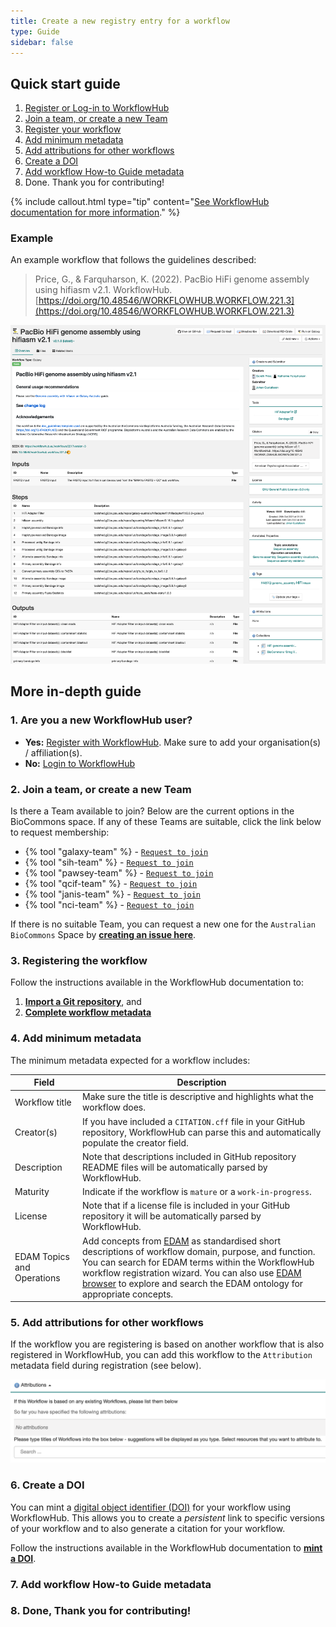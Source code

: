```yaml
---
title: Create a new registry entry for a workflow
type: Guide
sidebar: false
---
```



## Quick start guide

1. [Register or Log-in to WorkflowHub](#1-are-you-a-new-workflowhub-user)
2. [Join a team, or create a new Team](#2-join-a-team-or-create-a-new-team)
3. [Register your workflow](#3-registering-the-workflow)
4. [Add minimum metadata](#4-add-minimum-metadata)
5. [Add attributions for other workflows](#5-add-attributions-for-other-workflows)
6. [Create a DOI](#6-create-a-doi)
7. [Add workflow How-to Guide metadata](#7-add-workflow-how-to-guide-metadata)
8. Done. Thank you for contributing!

{% include callout.html type="tip" content="[See WorkflowHub documentation for more information](https://about.workflowhub.eu/docs/registering_workflows/)." %}


### Example

An example workflow that follows the guidelines described:
> Price, G., & Farquharson, K. (2022). PacBio HiFi genome assembly using hifiasm v2.1. WorkflowHub. [https://doi.org/10.48546/WORKFLOWHUB.WORKFLOW.221.3](https://doi.org/10.48546/WORKFLOWHUB.WORKFLOW.221.3)

![](images/example.png)


## More in-depth guide

### 1. Are you a new WorkflowHub user?

- **Yes:** [Register with WorkflowHub](https://workflowhub.eu/signup). Make sure to add your organisation(s) / affiliation(s).
- **No:** [Login to WorkflowHub](https://workflowhub.eu/login)


### 2. Join a team, or create a new Team

Is there a Team available to join? Below are the current options in the BioCommons space. If any of these Teams are suitable, click the link below to request membership:

- {% tool "galaxy-team" %} - [`Request to join`](https://workflowhub.eu/projects/54/guided_join)
- {% tool "sih-team" %} - [`Request to join`](https://workflowhub.eu/projects/43/guided_join)
- {% tool "pawsey-team" %} - [`Request to join`](https://workflowhub.eu/projects/42/guided_join)
- {% tool "qcif-team" %} - [`Request to join`](https://workflowhub.eu/projects/41/guided_join)
- {% tool "janis-team" %} - [`Request to join`](https://workflowhub.eu/projects/48/guided_join)
- {% tool "nci-team" %} - [`Request to join`](https://workflowhub.eu/projects/289/guided_join)

If there is no suitable Team, you can request a new one for the `Australian BioCommons` Space by [**creating an issue here**](https://github.com/AustralianBioCommons/how-to-workflowhub-space/issues/new).


### 3. Registering the workflow

Follow the instructions available in the WorkflowHub documentation to:

1. [**Import a Git repository**](https://about.workflowhub.eu/docs/registering_workflows/adding-files/#git), and
2. [**Complete workflow metadata**](https://about.workflowhub.eu/docs/registering_workflows/complete-workflow-metadata/)


### 4. Add minimum metadata

The minimum metadata expected for a workflow includes:

| Field                      | Description|
|----------------------------|--------------------------------------------------------------------|
| Workflow title             | Make sure the title is descriptive and highlights what the workflow does.|
| Creator(s)               | If you have included a `CITATION.cff` file in your GitHub repository, WorkflowHub can parse this and automatically populate the creator field. |
| Description              | Note that descriptions included in GitHub repository README files will be automatically parsed by WorkflowHub. |
| Maturity                 | Indicate if the workflow is `mature` or a `work-in-progress`. |
| License                    | Note that if a license file is included in your GitHub repository it will be automatically parsed by WorkflowHub. |
| EDAM Topics and Operations | Add concepts from [EDAM](https://github.com/edamontology/edamontology) as standardised short descriptions of workflow domain, purpose, and function. You can search for EDAM terms within the WorkflowHub workflow registration wizard. You can also use [EDAM browser](https://edamontology.github.io/edam-browser/) to explore and search the EDAM ontology for appropriate concepts. |


### 5. Add attributions for other workflows

If the workflow you are registering is based on another workflow that is also registered in WorkflowHub, you can add this workflow to the `Attribution` metadata field during registration (see below).

![](images/attributions.png)


### 6. Create a DOI

You can mint a [digital object identifier (DOI)](https://www.doi.org/) for your workflow using WorkflowHub. This allows you to create a *persistent* link to specific versions of your workflow and to also generate a citation for your workflow.

Follow the instructions available in the WorkflowHub documentation to [**mint a DOI**](https://about.workflowhub.eu/docs/citable/).


### 7. Add workflow How-to Guide metadata

### 8. Done, Thank you for contributing!


